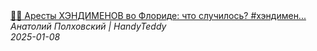 <!--2025-01-08 12:17:42-->
<div class="yb">
  <a class="nodecor" href="/posts.html?rabota/aresty_hendimenov_vo_floride_chto_sluchilos_hendimen_handyman_rabotavssha">
    <img class="preview" data-videoid="acH5EZn1L_k" src="https://i2.ytimg.com/vi/acH5EZn1L_k/hqdefault.jpg" align="middle" alt="">
  </a>
  <div class="inlbl text">
    <a class="nodecor" href="/posts.html?rabota/aresty_hendimenov_vo_floride_chto_sluchilos_hendimen_handyman_rabotavssha">🚨🚓 Аресты ХЭНДИМЕНОВ во Флориде: что случилось? #хэндимен...</a><br>
    <i class="smaller2">Анатолий Полховский | HandyTeddy </i><br>
    <i class="smaller3">2025-01-08</i>
  </div>
</div>
